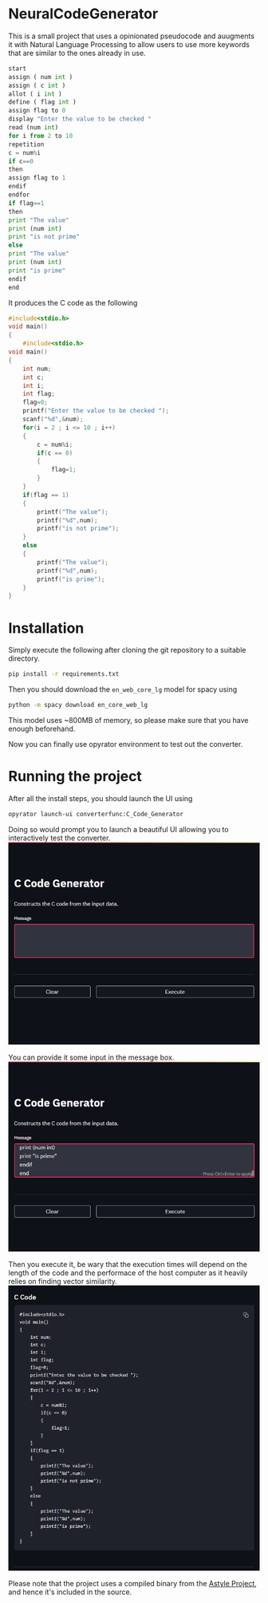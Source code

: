 # NeuralCodeGenerator

This is a small project that uses a opinionated pseudocode and auugments it with Natural Language Processing to allow users to use more keywords that are similar to the ones already in use.

```py
start 
assign ( num int )
assign ( c int )
allot ( i int )
define ( flag int )
assign flag to 0
display "Enter the value to be checked "
read (num int)
for i from 2 to 10
repetition 
c = num%i
if c==0
then
assign flag to 1
endif
endfor
if flag==1
then
print "The value"
print (num int)
print "is not prime"
else
print "The value"
print (num int)
print "is prime"
endif
end
```


It produces the C code as the following


```c
#include<stdio.h>
void main()
{
    #include<stdio.h>
void main()
{
    int num;
    int c;
    int i;
    int flag;
    flag=0;
    printf("Enter the value to be checked ");
    scanf("%d",&num);
    for(i = 2 ; i <= 10 ; i++)
    {
        c = num%i;
        if(c == 0)
        {
            flag=1;
        }
    }
    if(flag == 1)
    {
        printf("The value");
        printf("%d",num);
        printf("is not prime");
    }
    else
    {
        printf("The value");
        printf("%d",num);
        printf("is prime");
    }
}
```

# Installation

Simply execute the following after cloning the git repository to a suitable directory.

```sh
pip install -r requirements.txt
```

Then you should download the `en_web_core_lg` model for spacy using
```sh
python -m spacy download en_core_web_lg
```
This model uses ~800MB of memory, so please make sure that you have enough beforehand.

Now you can finally use opyrator environment to test out the converter.

# Running the project
After all the install steps, you should launch the UI using
```sh
opyrator launch-ui converterfunc:C_Code_Generator
```
Doing so would prompt you to launch a beautiful UI allowing you to interactively test the converter.
![ui](./doc/ui.png)

You can provide it some input in the message box.
![message](./doc/input.png)

Then you execute it, be wary that the execution times will depend on the length of the code and the performace of the host computer as it heavily relies on finding vector similarity.
![output](./doc/c_code.png)

Please note that the project uses a compiled binary from the [Astyle Project](http://astyle.sourceforge.net/), and hence it's included in the source.